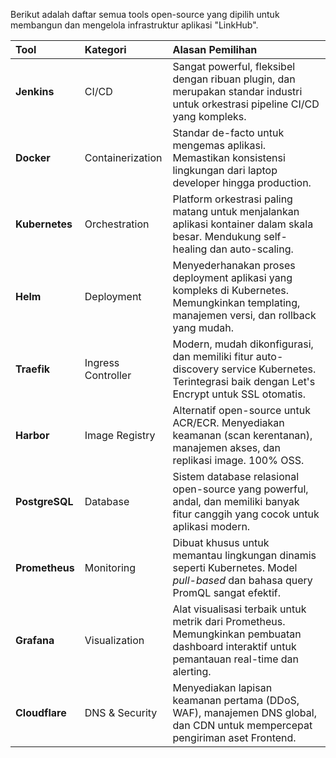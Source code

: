Berikut adalah daftar semua tools open-source yang dipilih untuk membangun dan mengelola infrastruktur aplikasi "LinkHub".

| Tool | Kategori | Alasan Pemilihan |
| :--- | :--- | :--- |
| **Jenkins** | CI/CD | Sangat powerful, fleksibel dengan ribuan plugin, dan merupakan standar industri untuk orkestrasi pipeline CI/CD yang kompleks. |
| **Docker** | Containerization | Standar de-facto untuk mengemas aplikasi. Memastikan konsistensi lingkungan dari laptop developer hingga production. |
| **Kubernetes** | Orchestration | Platform orkestrasi paling matang untuk menjalankan aplikasi kontainer dalam skala besar. Mendukung self-healing dan auto-scaling. |
| **Helm** | Deployment | Menyederhanakan proses deployment aplikasi yang kompleks di Kubernetes. Memungkinkan templating, manajemen versi, dan rollback yang mudah. |
| **Traefik** | Ingress Controller | Modern, mudah dikonfigurasi, dan memiliki fitur auto-discovery service Kubernetes. Terintegrasi baik dengan Let's Encrypt untuk SSL otomatis. |
| **Harbor** | Image Registry | Alternatif open-source untuk ACR/ECR. Menyediakan keamanan (scan kerentanan), manajemen akses, dan replikasi image. 100% OSS. |
| **PostgreSQL** | Database | Sistem database relasional open-source yang powerful, andal, dan memiliki banyak fitur canggih yang cocok untuk aplikasi modern. |
| **Prometheus** | Monitoring | Dibuat khusus untuk memantau lingkungan dinamis seperti Kubernetes. Model *pull-based* dan bahasa query PromQL sangat efektif. |
| **Grafana** | Visualization | Alat visualisasi terbaik untuk metrik dari Prometheus. Memungkinkan pembuatan dashboard interaktif untuk pemantauan real-time dan alerting. |
| **Cloudflare** | DNS & Security | Menyediakan lapisan keamanan pertama (DDoS, WAF), manajemen DNS global, dan CDN untuk mempercepat pengiriman aset Frontend. |
